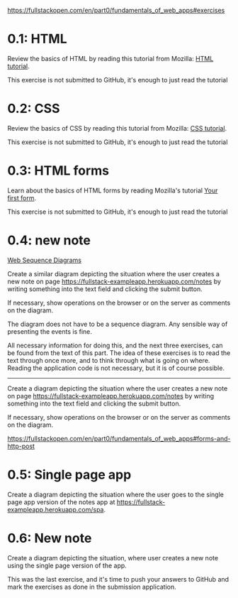 https://fullstackopen.com/en/part0/fundamentals_of_web_apps#exercises

# 0.1: HTML
Review the basics of HTML by reading this tutorial from Mozilla: [HTML tutorial](https://developer.mozilla.org/en-US/docs/Learn/Getting_started_with_the_web/HTML_basics).

This exercise is not submitted to GitHub, it's enough to just read the tutorial

# 0.2: CSS
Review the basics of CSS by reading this tutorial from Mozilla: [CSS tutorial](https://developer.mozilla.org/en-US/docs/Learn/Getting_started_with_the_web/CSS_basics).

This exercise is not submitted to GitHub, it's enough to just read the tutorial

# 0.3: HTML forms
Learn about the basics of HTML forms by reading Mozilla's tutorial [Your first form](https://developer.mozilla.org/en-US/docs/Learn/HTML/Forms/Your_first_HTML_form).

This exercise is not submitted to GitHub, it's enough to just read the tutorial

# 0.4: new note

[Web Sequence Diagrams](https://www.websequencediagrams.com/)

Create a similar diagram depicting the situation where the user creates a new note on page https://fullstack-exampleapp.herokuapp.com/notes by writing something into the text field and clicking the submit button.

If necessary, show operations on the browser or on the server as comments on the diagram.

The diagram does not have to be a sequence diagram. Any sensible way of presenting the events is fine.

All necessary information for doing this, and the next three exercises, can be found from the text of this part. The idea of these exercises is to read the text through once more, and to think through what is going on where. Reading the application code is not necessary, but it is of course possible.

---
Create a diagram depicting the situation where the user creates a new note on page https://fullstack-exampleapp.herokuapp.com/notes by writing something into the text field and clicking the submit button.

If necessary, show operations on the browser or on the server as comments on the diagram.

https://fullstackopen.com/en/part0/fundamentals_of_web_apps#forms-and-http-post

# 0.5: Single page app
Create a diagram depicting the situation where the user goes to the single page app version of the notes app at https://fullstack-exampleapp.herokuapp.com/spa.

# 0.6: New note
Create a diagram depicting the situation, where user creates a new note using the single page version of the app.

This was the last exercise, and it's time to push your answers to GitHub and mark the exercises as done in the submission application.